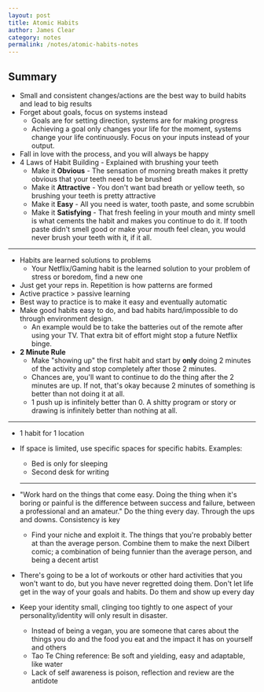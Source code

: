 ```yaml
---
layout: post
title: Atomic Habits
author: James Clear
category: notes
permalink: /notes/atomic-habits-notes
---
```


## Summary
- Small and consistent changes/actions are the best way to build habits and lead to big results
- Forget about goals, focus on systems instead
  - Goals are for setting direction, systems are for making progress
  - Achieving a goal only changes your life for the moment, systems change your life continuously. Focus on your inputs instead of your output.
- Fall in love with the process, and you will always be happy
- 4 Laws of Habit Building - Explained with brushing your teeth
  - Make it **Obvious** - The sensation of morning breath makes it pretty obvious that your teeth need to be brushed
  - Make it **Attractive** - You don't want bad breath or yellow teeth, so brushing your teeth is pretty attractive
  - Make it **Easy** - All you need is water, tooth paste, and some scrubbin
  - Make it **Satisfying** - That fresh feeling in your mouth and minty smell is what cements the habit and makes you continue to do it. If tooth paste didn't smell good or make your mouth feel clean, you would never brush your teeth with it, if it all.

---

- Habits are learned solutions to problems
  - Your Netflix/Gaming habit is the learned solution to your problem of stress or boredom, find a new one
- Just get your reps in. Repetition is how patterns are formed
- Active practice > passive learning
- Best way to practice is to make it easy and eventually automatic
- Make good habits easy to do, and bad habits hard/impossible to do through environment design.
  - An example would be to take the batteries out of the remote after using your TV. That extra bit of effort might stop a future Netflix binge.
- **2 Minute Rule**
  - Make "showing up" the first habit and start by **only** doing 2 minutes of the activity and stop completely after those 2 minutes.
  - Chances are, you'll want to continue to do the thing after the 2 minutes are up. If not, that's okay because 2 minutes of something is better than not doing it at all.
  - 1 push up is infinitely better than 0. A shitty program or story or drawing is infinitely better than nothing at all.

---

- 1 habit for 1 location
- If space is limited, use specific spaces for specific habits. Examples:
  - Bed is only for sleeping
  - Second desk for writing

  ---


- "Work hard on the things that come easy. Doing the thing when it's boring or painful is the difference between success and failure, between a professional and an amateur." Do the thing every day. Through the ups and downs. Consistency is key
  - Find your niche and exploit it. The things that you're probably better at than the average person. Combine them to make the next Dilbert comic; a combination of being funnier than the average person, and being a decent artist

- There's going to be a lot of workouts or other hard activities that you won't want to do, but you have never regretted doing them. Don't let life get in the way of your goals and habits. Do them and show up every day

- Keep your identity small, clinging too tightly to one aspect of your personality/identity will only result in disaster.
  - Instead of being a vegan, you are someone that cares about the things you do and the food you eat and the impact it has on yourself and others
  - Tao Te Ching reference: Be soft and yielding, easy and adaptable, like water
  - Lack of self awareness is poison, reflection and review are the antidote
